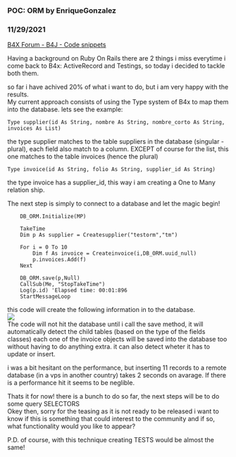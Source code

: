 ### POC: ORM by EnriqueGonzalez
### 11/29/2021
[B4X Forum - B4J - Code snippets](https://www.b4x.com/android/forum/threads/136428/)

Having a background on Ruby On Rails there are 2 things i miss everytime i come back to B4x: ActiveRecord and Testings, so today i decided to tackle both them.  
  
so far i have achived 20% of what i want to do, but i am very happy with the results.  
My current approach consists of using the Type system of B4x to map them into the database. lets see the example:  
  

```B4X
Type supplier(id As String, nombre As String, nombre_corto As String, invoices As List)
```

  
the type supplier matches to the table suppliers in the database (singular -plural), each field also match to a column. EXCEPT of course for the list, this one matches to the table invoices (hence the plural)  
  

```B4X
Type invoice(id As String, folio As String, supplier_id As String)
```

  
the type invoice has a supplier\_id, this way i am creating a One to Many relation ship.  
  
The next step is simply to connect to a database and let the magic begin!  
  

```B4X
    DB_ORM.Initialize(MP)  
     
    TakeTime  
    Dim p As supplier = Createsupplier("testorm","tm")  
     
    For i = 0 To 10  
        Dim f As invoice = Createinvoice(i,DB_ORM.uuid_null)  
        p.invoices.Add(f)  
    Next  
     
    DB_ORM.save(p,Null)  
    CallSub(Me, "StopTakeTime")  
    Log(p.id) 'Elapsed time: 00:01:896  
    StartMessageLoop
```

  
this code will create the following information in to the database.  
![](https://www.b4x.com/android/forum/attachments/122397)  
The code will not hit the database until i call the save method, it will automatically detect the child tables (based on the type of the fields classes) each one of the invoice objects will be saved into the database too without having to do anything extra. it can also detect wheter it has to update or insert.  
  
i was a bit hesitant on the performance, but inserting 11 records to a remote database (in a vps in another country) takes 2 seconds on avarage. If there is a performance hit it seems to be neglible.  
  
Thats it for now! there is a bunch to do so far, the next steps will be to do some query SELECTORS  
Okey then, sorry for the teasing as it is not ready to be released i want to know if this is something that could interest to the community and if so, what functionality would you like to appear?  
  
P.D. of course, with this technique creating TESTS would be almost the same!